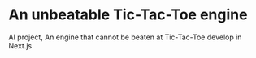 # An unbeatable Tic-Tac-Toe engine
 AI project, An engine that cannot be beaten at Tic-Tac-Toe develop in Next.js
